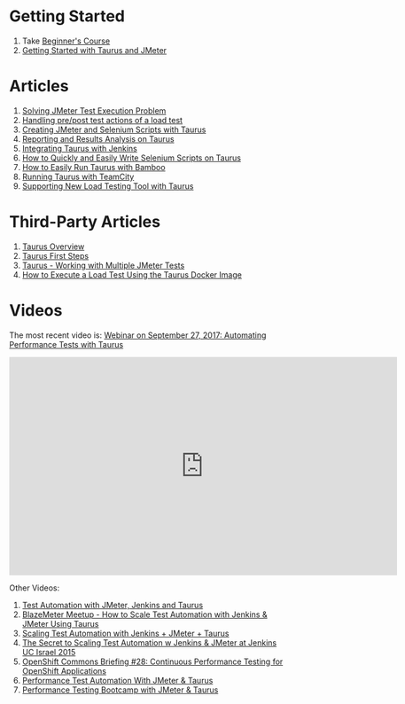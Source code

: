 # Getting Started

 1. Take [Beginner's Course](/learn/)
 1. [Getting Started with Taurus and JMeter](Basic1)
 
# Articles
 1. [Solving JMeter Test Execution Problem](JMeter1)
 1. [Handling pre/post test actions of a load test](ShellexecHooks)
 1. [Creating JMeter and Selenium Scripts with Taurus](Scripting)
 1. [Reporting and Results Analysis on Taurus](Reporting)
 1. [Integrating Taurus with Jenkins](Jenkins)
 1. [How to Quickly and Easily Write Selenium Scripts on Taurus](SeleniumActions)
 1. [How to Easily Run Taurus with Bamboo](Bamboo)
 1. [Running Taurus with TeamCity](TeamCity)
 1. [Supporting New Load Testing Tool with Taurus](AddingExecutor)


# Third-Party Articles
 1. [Taurus Overview](https://blazemeter.com/blog/taurus-new-star-test-automation-tools-constellation) 
 1. [Taurus First Steps](https://blazemeter.com/blog/navigating-your-first-steps-using-taurus)
 1. [Taurus - Working with Multiple JMeter Tests](https://blazemeter.com/blog/taurus-working-multiple-jmeter-tests)
 1. [How to Execute a Load Test Using the Taurus Docker Image](https://www.blazemeter.com/blog/how-execute-load-test-using-taurus-docker-image)


# Videos

The most recent video is: [Webinar on September 27, 2017: Automating Performance Tests with Taurus](https://www.youtube.com/watch?v=DN0VNnG-lzs)

<iframe width="700" height="394" src="https://www.youtube.com/embed/EFIWFfvKolw" frameborder="0" allowfullscreen></iframe>
 
Other Videos:
 1. [Test Automation with JMeter, Jenkins and Taurus](https://www.youtube.com/watch?v=UoOcxlYDRbM)
 1. [BlazeMeter Meetup - How to Scale Test Automation with Jenkins & JMeter Using Taurus](https://www.youtube.com/watch?v=8oYzvNRRQi4)
 1. [Scaling Test Automation with Jenkins + JMeter + Taurus](https://www.youtube.com/watch?v=QuY0Qcdd90A)
 1. [The Secret to Scaling Test Automation w Jenkins & JMeter at Jenkins UC Israel 2015](https://www.youtube.com/watch?v=JnCYGBN4FTw)
 1. [OpenShift Commons Briefing #28: Continuous Performance Testing for OpenShift Applications](https://www.youtube.com/watch?v=toMDGhQ96GA)
 1. [Performance Test Automation With JMeter & Taurus](https://www.youtube.com/watch?v=8KmO5mIkBzk)
 1. [Performance Testing Bootcamp with JMeter & Taurus](https://www.youtube.com/watch?v=rwccqwaHT9U)
